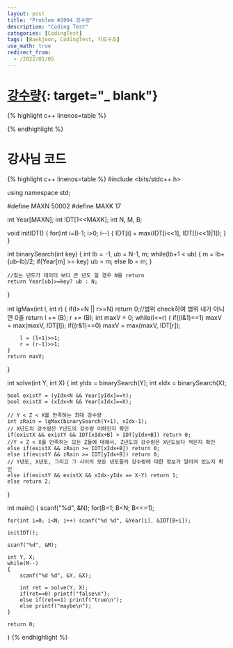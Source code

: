```yaml
---
layout: post
title: "Problem #2094 강수량"
description: "Coding Test"
categories: [CodingTest]
tags: [Baekjoon, CodingTest, 자료구조]
use_math: true
redirect_from:
  - /2022/01/05
---
```


# [강수량](https://www.acmicpc.net/problem/2094){: target="_ blank"}

{% highlight c++ linenos=table %} 

{% endhighlight %}

# 강사님 코드

{% highlight c++ linenos=table %} 
#include <bits/stdc++.h>

using namespace std;

#define MAXN 50002
#define MAXK 17

int Year[MAXN];
int IDT[1<<MAXK];
int N, M, B;

void initIDT()
{
    for(int i=B-1; i>0; i--)
    {
        IDT[i] = max(IDT[i<<1], IDT[(i<<1)|1]);
    }
}

int binarySearch(int key)
{
    int lb = -1, ub = N-1, m;
    while(lb+1 < ub)
    {
        m = lb+(ub-lb)/2;
        if(Year[m] >= key) ub = m;
        else lb = m;
    }

    //찾는 년도가 데이터 보다 큰 년도 일 경우 N을 return
    return Year[ub]>=key? ub : N;
}

int lgMax(int l, int r)
{
    if(l>=N || r>=N) return 0;//범위 check하여 범위 내가 아니면 0을 return
    l += (B); r += (B);
    int maxV = 0;
    while(l<=r)
    {
        if((l&1)==1) maxV = max(maxV, IDT[l]);
        if((r&1)==0) maxV = max(maxV, IDT[r]);

        l = (l+1)>>1;
        r = (r-1)>>1;
    }
    return maxV;
}

int solve(int Y, int X)
{
    int yIdx = binarySearch(Y);
    int xIdx = binarySearch(X);

    bool existY = (yIdx<N && Year[yIdx]==Y);
    bool existX = (xIdx<N && Year[xIdx]==X);

    // Y < Z < X를 만족하는 최대 강수량
    int zRain = lgMax(binarySearch(Y+1), xIdx-1);
    // X년도의 강수량은 Y년도의 강수량 이하인지 확인 
    if(existX && existY && IDT[xIdx+B] > IDT[yIdx+B]) return 0;
    //Y < Z < X를 만족하는 모든 Z들에 대해서, Z년도의 강수량은 X년도보다 적은지 확인 
    else if(existX && zRain >= IDT[xIdx+B]) return 0;
    else if(existY && zRain >= IDT[yIdx+B]) return 0;
    // Y년도, X년도, 그리고 그 사이의 모든 년도들의 강수량에 대한 정보가 알려져 있는지 확인 
    else if(existY && existX && xIdx-yIdx == X-Y) return 1;
    else return 2;
}

int main()
{
    scanf("%d", &N);
    for(B=1; B<N; B<<=1);

    for(int i=0; i<N; i++) scanf("%d %d", &Year[i], &IDT[B+i]);

    initIDT();

    scanf("%d", &M);

    int Y, X;
    while(M--)
    {
        scanf("%d %d", &Y, &X);

        int ret = solve(Y, X);
        if(ret==0) printf("false\n");
        else if(ret==1) printf("true\n");
        else printf("maybe\n");
    }

    return 0;
}
{% endhighlight %}
